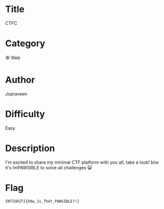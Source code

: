 # Title

CTFC

# Category

🕸 Web

# Author

Jopraveen

# Difficulty

Easy

# Description

I'm excited to share my minimal CTF platform with you all, take a look! btw it's ImPAWSIBLE to solve all challenges 😺

# Flag

`INTIGRITI{h0w_1s_7h4t_PAWSIBLE?!}`
